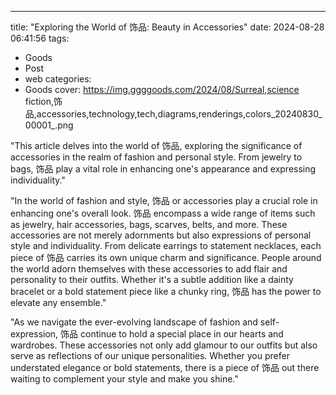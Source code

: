 ---
title: "Exploring the World of 饰品: Beauty in Accessories"
date: 2024-08-28 06:41:56
tags:
  - Goods
  - Post
  - web
categories:
  - Goods
cover: https://img.ggggoods.com/2024/08/Surreal,science fiction,饰品,accessories,technology,tech,diagrams,renderings,colors_20240830_00001_.png

"This article delves into the world of 饰品, exploring the significance of accessories in the realm of fashion and personal style. From jewelry to bags, 饰品 play a vital role in enhancing one's appearance and expressing individuality."

"In the world of fashion and style, 饰品 or accessories play a crucial role in enhancing one's overall look. 饰品 encompass a wide range of items such as jewelry, hair accessories, bags, scarves, belts, and more. These accessories are not merely adornments but also expressions of personal style and individuality. From delicate earrings to statement necklaces, each piece of 饰品 carries its own unique charm and significance. People around the world adorn themselves with these accessories to add flair and personality to their outfits. Whether it's a subtle addition like a dainty bracelet or a bold statement piece like a chunky ring, 饰品 has the power to elevate any ensemble."

"As we navigate the ever-evolving landscape of fashion and self-expression, 饰品 continue to hold a special place in our hearts and wardrobes. These accessories not only add glamour to our outfits but also serve as reflections of our unique personalities. Whether you prefer understated elegance or bold statements, there is a piece of 饰品 out there waiting to complement your style and make you shine."
